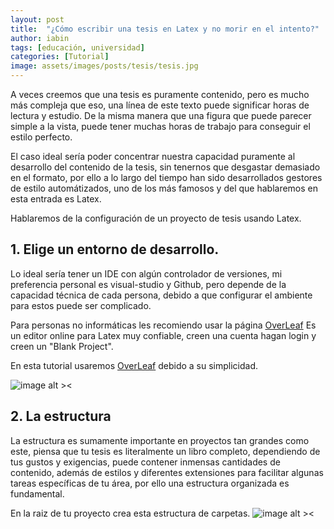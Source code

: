 ```yaml
---
layout: post
title:  "¿Cómo escribir una tesis en Latex y no morir en el intento?"
author: iabin
tags: [educación, universidad]
categories: [Tutorial]
image: assets/images/posts/tesis/tesis.jpg
---
```


A veces creemos que una tesis es puramente contenido, pero es mucho más compleja que eso,
una línea de este texto puede significar horas de lectura y estudio. De la misma manera
que una figura que puede parecer simple a la vista, puede tener muchas horas de trabajo 
para conseguir el estilo perfecto.

El caso ideal sería poder concentrar nuestra capacidad puramente al desarrollo del contenido
de la tesis, sin tenernos que desgastar demasiado en el formato, por ello a lo largo del tiempo
han sido desarrollados gestores de estilo automátizados, uno de los más famosos y del que hablaremos
en esta entrada es Latex.

Hablaremos de la configuración de un proyecto de tesis usando Latex.

##  1. Elige un entorno de desarrollo.

Lo ideal sería tener un IDE con algún controlador de versiones, mi preferencia personal es 
visual-studio y Github, pero depende de la capacidad técnica de cada persona, debido a que
configurar el ambiente para estos puede ser complicado.

Para personas no informáticas les recomiendo usar la página [OverLeaf](https://www.overleaf.com/project)
Es un editor online para Latex muy confiable, creen una cuenta hagan login y creen un "Blank Project".

En esta tutorial usaremos [OverLeaf](https://www.overleaf.com/project) debido a su simplicidad.

![image alt ><](/blog/assets/images/posts/tesis/capture1.PNG "Crear proyecto Overleaf")

## 2. La estructura

La estructura es sumamente importante en proyectos tan grandes como este, piensa que tu tesis
es literalmente un libro completo, dependiendo de tus gustos y exigencias, puede contener inmensas
cantidades de contenido, además de estilos y diferentes extensiones para facilitar algunas tareas
específicas de tu área, por ello una estructura organizada es fundamental.

En la raiz de tu proyecto crea esta estructura de carpetas.
![image alt ><](/blog/assets/images/posts/tesis/2.PNG "Carpetas")


